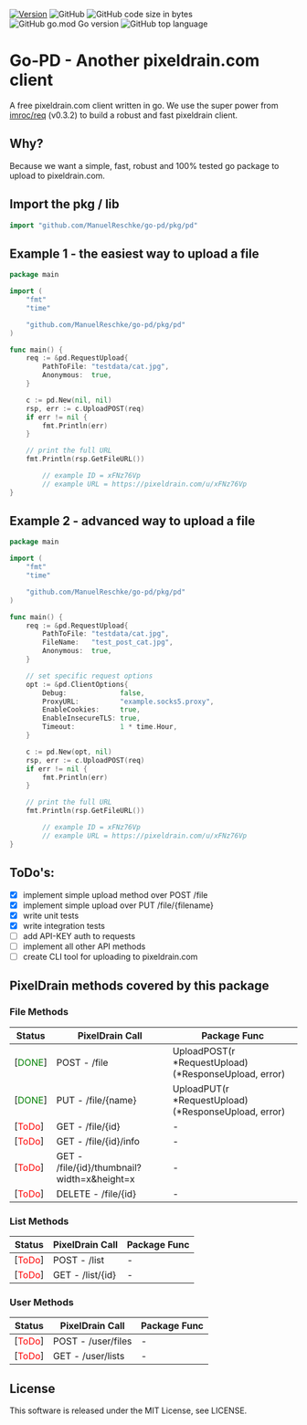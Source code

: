 [![Version](https://img.shields.io/github/v/release/ManuelReschke/go-pd)](https://github.com/ManuelReschke/go-pd/releases)
![GitHub](https://img.shields.io/github/license/ManuelReschke/go-pd)
![GitHub code size in bytes](https://img.shields.io/github/languages/code-size/ManuelReschke/go-pd)
![GitHub go.mod Go version](https://img.shields.io/github/go-mod/go-version/ManuelReschke/go-pd)
![GitHub top language](https://img.shields.io/github/languages/top/ManuelReschke/go-pd)

# Go-PD - Another pixeldrain.com client

A free pixeldrain.com client written in go. We use the super power from [imroc/req](https://github.com/imroc/req) (v0.3.2) to build a robust and fast pixeldrain client.

## Why?

Because we want a simple, fast, robust and 100% tested go package to upload to pixeldrain.com.

## Import the pkg / lib

```go
import "github.com/ManuelReschke/go-pd/pkg/pd"
```

## Example 1 - the easiest way to upload a file

```go
package main

import (
	"fmt"
	"time"

	"github.com/ManuelReschke/go-pd/pkg/pd"
)

func main() {
	req := &pd.RequestUpload{
		PathToFile: "testdata/cat.jpg",
		Anonymous:  true,
	}

	c := pd.New(nil, nil)
	rsp, err := c.UploadPOST(req)
	if err != nil {
		fmt.Println(err)
	}

	// print the full URL
	fmt.Println(rsp.GetFileURL())

        // example ID = xFNz76Vp
        // example URL = https://pixeldrain.com/u/xFNz76Vp
}
```

## Example 2 - advanced way to upload a file

```go
package main

import (
	"fmt"
	"time"

	"github.com/ManuelReschke/go-pd/pkg/pd"
)

func main() {
	req := &pd.RequestUpload{
		PathToFile: "testdata/cat.jpg",
		FileName:   "test_post_cat.jpg",
		Anonymous:  true,
	}

	// set specific request options
	opt := &pd.ClientOptions{
		Debug:             false,
		ProxyURL:          "example.socks5.proxy",
		EnableCookies:     true,
		EnableInsecureTLS: true,
		Timeout:           1 * time.Hour,
	}

	c := pd.New(opt, nil)
	rsp, err := c.UploadPOST(req)
	if err != nil {
		fmt.Println(err)
	}

	// print the full URL
	fmt.Println(rsp.GetFileURL())

        // example ID = xFNz76Vp
        // example URL = https://pixeldrain.com/u/xFNz76Vp
}
```
## ToDo's:

- [x] implement simple upload method over POST /file
- [x] implement simple upload over PUT /file/{filename}
- [x] write unit tests
- [x] write integration tests
- [ ] add API-KEY auth to requests
- [ ] implement all other API methods
- [ ] create CLI tool for uploading to pixeldrain.com

## PixelDrain methods covered by this package

### File Methods
| Status  |  PixelDrain Call |  Package Func |
|---|---|---|
|  [<span style="color:green">DONE</span>] | POST - /file  | UploadPOST(r *RequestUpload) (*ResponseUpload, error)  |
|  [<span style="color:green">DONE</span>] | PUT - /file/{name}  |  UploadPUT(r *RequestUpload) (*ResponseUpload, error) |
|  [<span style="color:red">ToDo</span>] | GET - /file/{id}  | -  |
|  [<span style="color:red">ToDo</span>] | GET - /file/{id}/info |  - |
|  [<span style="color:red">ToDo</span>] | GET - /file/{id}/thumbnail?width=x&height=x | -  |
|  [<span style="color:red">ToDo</span>] | DELETE - /file/{id}  | -  |
### List Methods
| Status  |  PixelDrain Call |  Package Func |
|---|---|---|
|  [<span style="color:red">ToDo</span>] | POST - /list | -  |
|  [<span style="color:red">ToDo</span>] | GET - /list/{id} | -  |
### User Methods
| Status  |  PixelDrain Call |  Package Func |
|---|---|---|
|  [<span style="color:red">ToDo</span>] | POST - /user/files | -  |
|  [<span style="color:red">ToDo</span>] | GET - /user/lists | -  |

## License

This software is released under the MIT License, see LICENSE.
